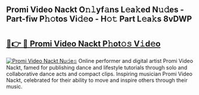 ## Promi Video Nackt O𝚗𝚕yf𝚊ns L𝚎a𝚔ed N𝚞𝚍es - Part-fiw P𝚑𝚘tos Vi𝚍𝚎o - H𝚘𝚝 Part L𝚎a𝚔s 8vDWP

# <h2><a href="http://kf9a9l.oniu.top/?m=Promi+Video+Nackt">🔗👉 🔴 Promi Video Nackt P𝚑ot𝚘𝚜 V𝚒d𝚎o</a></h2>

[![Promi Video Nackt Nu𝚍e𝚜](https://i.imgur.com/0qMVB7G.gif)](http://kf9a9l.oniu.top/?m=Promi+Video+Nackt)
Online performer and digital artist Promi Video Nackt, famed for publishing dance and lifestyle tutorials through solo and collaborative dance acts and compact clips. Inspiring musician Promi Video Nackt, celebrated for their ability to move and inspire others through their music.  
